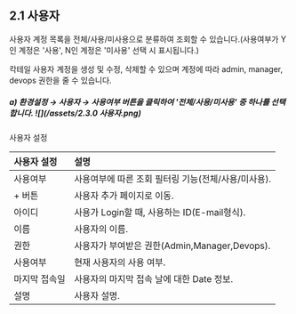 ## 2.1 사용자

사용자 계정 목록을 전체/사용/미사용으로 분류하여 조회할 수 있습니다.\(사용여부가 Y인 계정은 '사용', N인 계정은 '미사용' 선택 시 표시됩니다.\)

칵테일 사용자 계정을 생성 및 수정, 삭제할 수 있으며 계정에 따라 admin, manager, devops 권한을 줄 수 있습니다.

##### a\)    환경설정 → 사용자 →  사용여부 버튼을 클릭하여 '전체/사용/미사용' 중 하나를 선택합니다.  ![](/assets/2.3.0 사용자.png)

사용자 설정

| **사용자 설정** | **설명** |
| :--- | :--- |
| 사용여부 | 사용여부에 따른 조회 필터링 기능\(전체/사용/미사용\). |
| + 버튼 | 사용자 추가 페이지로 이동. |
| 아이디 | 사용가 Login할 때, 사용하는 ID\(E-mail형식\). |
| 이름 | 사용자의 이름. |
| 권한 | 사용자가 부여받은 권한\(Admin,Manager,Devops\). |
| 사용여부 | 현재 사용자의 사용 여부.  |
| 마지막 접속일 | 사용자의 마지막 접속 날에 대한 Date 정보. |
| 설명 | 사용자 설명.  |



